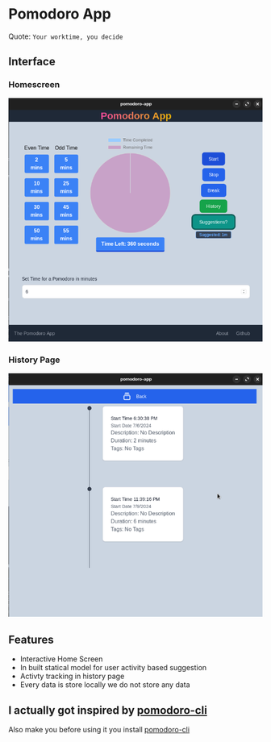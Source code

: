 # Pomodoro App

Quote: `Your worktime, you decide`

## Interface

### Homescreen

![1720548537021](image/README/1720548537021.png)

### History Page

![1720548570811](image/README/1720548570811.png)

## Features

* Interactive Home Screen
* In built statical model for user activity based suggestion
* Activty tracking in history page
* Every data is store locally we do not store any data

## I actually got inspired by [pomodoro-cli](https://github.com/open-pomodoro/openpomodoro-cli)

Also make you before using it you install [pomodoro-cli](https://github.com/open-pomodoro/openpomodoro-cli)
